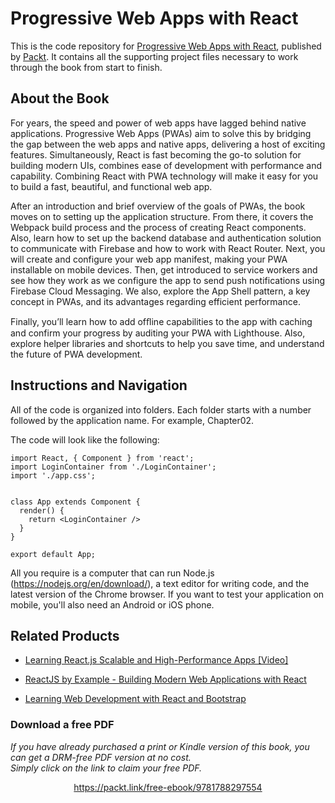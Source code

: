 


# Progressive Web Apps with React
This is the code repository for [Progressive Web Apps with React](https://www.packtpub.com/web-development/progressive-web-apps-react?utm_source=github&utm_medium=repository&utm_campaign=9781788297554), published by [Packt](https://www.packtpub.com/?utm_source=github). It contains all the supporting project files necessary to work through the book from start to finish.
## About the Book
For years, the speed and power of web apps have lagged behind native applications. Progressive Web Apps (PWAs) aim to solve this by bridging the gap between the web apps and native apps, delivering a host of exciting features. Simultaneously, React is fast becoming the go-to solution for building modern UIs, combines ease of development with performance and capability. Combining React with PWA technology will make it easy for you to build a fast, beautiful, and functional web app.

After an introduction and brief overview of the goals of PWAs, the book moves on to setting up the application structure. From there, it covers the Webpack build process and the process of creating React components. Also, learn how to set up the backend database and authentication solution to communicate with Firebase and how to work with React Router. Next, you will create and configure your web app manifest, making your PWA installable on mobile devices. Then, get introduced to service workers and see how they work as we configure the app to send push notifications using Firebase Cloud Messaging. We also, explore the App Shell pattern, a key concept in PWAs, and its advantages regarding efficient performance.

Finally, you’ll learn how to add ofﬂine capabilities to the app with caching and confirm your progress by auditing your PWA with Lighthouse. Also, explore helper libraries and shortcuts to help you save time, and understand the future of PWA development.

## Instructions and Navigation
All of the code is organized into folders. Each folder starts with a number followed by the application name. For example, Chapter02.



The code will look like the following:
```
import React, { Component } from 'react';
import LoginContainer from './LoginContainer';
import './app.css';


class App extends Component {
  render() {
    return <LoginContainer />
  }
}

export default App;
```

All you require is a computer that can run Node.js (https://nodejs.org/en/download/), a text editor for writing code, and the latest version of the Chrome browser. If you want to test your application on mobile, you'll also need an Android or iOS phone.

## Related Products
* [Learning React.js Scalable and High-Performance Apps [Video]](https://www.packtpub.com/web-development/learning-reactjs-scalable-and-high-performance-apps-video?utm_source=github&utm_medium=repository&utm_campaign=9781787285873)

* [ReactJS by Example - Building Modern Web Applications with React](https://www.packtpub.com/web-development/reactjs-example-building-modern-web-applications-react?utm_source=github&utm_medium=repository&utm_campaign=9781785289644)

* [Learning Web Development with React and Bootstrap](https://www.packtpub.com/web-development/learning-web-development-react-and-bootstrap?utm_source=github&utm_medium=repository&utm_campaign=9781786462497)

### Download a free PDF

 <i>If you have already purchased a print or Kindle version of this book, you can get a DRM-free PDF version at no cost.<br>Simply click on the link to claim your free PDF.</i>
<p align="center"> <a href="https://packt.link/free-ebook/9781788297554">https://packt.link/free-ebook/9781788297554 </a> </p>